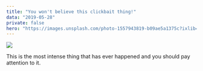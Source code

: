 ```yaml
---
title: "You won't believe this clickbait thing!"
data: "2019-05-28"
private: false
hero: "https://images.unsplash.com/photo-1557943819-b09ae5a1375c?ixlib=rb-1.2.1&ixid=eyJhcHBfaWQiOjEyMDd9&auto=format&fit=crop&w=634&q=80"
---
```

![](https://images.unsplash.com/photo-1557943819-b09ae5a1375c?ixlib=rb-1.2.1&ixid=eyJhcHBfaWQiOjEyMDd9&auto=format&fit=crop&w=634&q=80)

This is the most intense thing that has ever happened and you should pay attention to it.